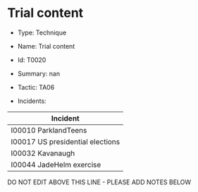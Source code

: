 # Trial content

* Type: Technique

* Name: Trial content

* Id: T0020

* Summary: nan

* Tactic: TA06

* Incidents:

| Incident |
| --------- |
| I00010 ParklandTeens |
| I00017 US presidential elections |
| I00032 Kavanaugh |
| I00044 JadeHelm exercise |

DO NOT EDIT ABOVE THIS LINE - PLEASE ADD NOTES BELOW
